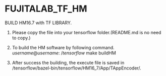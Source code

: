 # FUJITALAB_TF_HM
BUILD HM16.7 with TF LIBRARY.

1. Please copy the file into your tensorflow folder.(README.md is no need to copy.)

2. To build the HM software by following command. 
		$username@username:~/tensorflow$ make buildHM

3. After success the building, the execute file is saved in /tensorflow/bazel-bin/tensorflow/HM16_7/App/TAppEncoder/.
